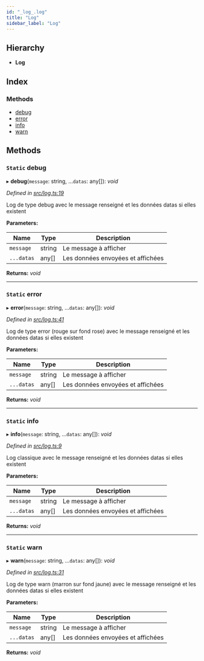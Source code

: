 ```yaml
---
id: "_log_.log"
title: "Log"
sidebar_label: "Log"
---
```


## Hierarchy

* **Log**

## Index

### Methods

* [debug](_log_.log.md#static-debug)
* [error](_log_.log.md#static-error)
* [info](_log_.log.md#static-info)
* [warn](_log_.log.md#static-warn)

## Methods

### `Static` debug

▸ **debug**(`message`: string, ...`datas`: any[]): *void*

*Defined in [src/log.ts:19](https://github.com/NicolasBoyer/wapitis/blob/d619f93/src/log.ts#L19)*

Log de type debug avec le message renseigné et les données datas si elles existent

**Parameters:**

Name | Type | Description |
------ | ------ | ------ |
`message` | string | Le message à afficher |
`...datas` | any[] | Les données envoyées et affichées  |

**Returns:** *void*

___

### `Static` error

▸ **error**(`message`: string, ...`datas`: any[]): *void*

*Defined in [src/log.ts:41](https://github.com/NicolasBoyer/wapitis/blob/d619f93/src/log.ts#L41)*

Log de type error (rouge sur fond rose) avec le message renseigné et les données datas si elles existent

**Parameters:**

Name | Type | Description |
------ | ------ | ------ |
`message` | string | Le message à afficher |
`...datas` | any[] | Les données envoyées et affichées  |

**Returns:** *void*

___

### `Static` info

▸ **info**(`message`: string, ...`datas`: any[]): *void*

*Defined in [src/log.ts:9](https://github.com/NicolasBoyer/wapitis/blob/d619f93/src/log.ts#L9)*

Log classique avec le message renseigné et les données datas si elles existent

**Parameters:**

Name | Type | Description |
------ | ------ | ------ |
`message` | string | Le message à afficher |
`...datas` | any[] | Les données envoyées et affichées  |

**Returns:** *void*

___

### `Static` warn

▸ **warn**(`message`: string, ...`datas`: any[]): *void*

*Defined in [src/log.ts:31](https://github.com/NicolasBoyer/wapitis/blob/d619f93/src/log.ts#L31)*

Log de type warn (marron sur fond jaune) avec le message renseigné et les données datas si elles existent

**Parameters:**

Name | Type | Description |
------ | ------ | ------ |
`message` | string | Le message à afficher |
`...datas` | any[] | Les données envoyées et affichées  |

**Returns:** *void*
